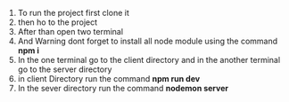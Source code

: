1) To run the project first clone it
2) then ho to the project
3) After than open two terminal
7) And Warning dont forget to install all node module using the command **npm i**
4) In the one terminal go to the client directory and in the another terminal go to the server directory
5) in client Directory run the command **npm run dev**
6) In the sever directory run the command **nodemon server**
